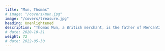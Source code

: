 ```yaml
---
title: "Mun, Thomas"
# image: "/covers/mun.jpg"
image: "/covers/treasure.jpg"
heading: Unenlightened
description: "Thomas Mun, a British merchant, is the father of Mercantilism which mutated into Neo-classical Economics after the Marginal Revolution"
# date: 2020-10-31
weight: 72
# date: 2022-05-30
---
```



<!-- . He wrote England's Treasure on Foreign Trade which became the bible of the European merchants who colonized the rest of the world and brought suffering and death to so many people -->
